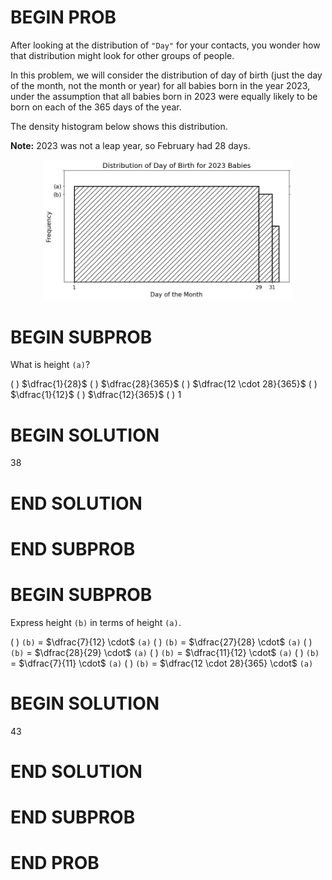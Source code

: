 # BEGIN PROB

After looking at the distribution of `"Day"` for your contacts, you
wonder how that distribution might look for other groups of people.

In this problem, we will consider the distribution of day of birth (just
the day of the month, not the month or year) for all babies born in the
year 2023, under the assumption that all babies born in 2023 were
equally likely to be born on each of the 365 days of the year.

The density histogram below shows this distribution.

**Note:** 2023 was not a leap year, so February had 28 days.

<center><img src="../../assets/images/sp24-midterm/baby_hist.png" width=400></center>

# BEGIN SUBPROB

What is height `(a)`?

( ) $\dfrac{1}{28}$ 
( ) $\dfrac{28}{365}$ 
( ) $\dfrac{12 \cdot 28}{365}$
( ) $\dfrac{1}{12}$ 
( ) $\dfrac{12}{365}$ 
( ) $1$

# BEGIN SOLUTION

<average>38</average>

# END SOLUTION

# END SUBPROB

# BEGIN SUBPROB

Express height `(b)` in terms of height `(a)`.

( ) `(b)` = $\dfrac{7}{12} \cdot$ `(a)`
( ) `(b)` = $\dfrac{27}{28} \cdot$ `(a)`
( ) `(b)` = $\dfrac{28}{29} \cdot$ `(a)`
( ) `(b)` = $\dfrac{11}{12} \cdot$ `(a)`
( ) `(b)` = $\dfrac{7}{11} \cdot$ `(a)`
( ) `(b)` = $\dfrac{12 \cdot 28}{365} \cdot$ `(a)`

# BEGIN SOLUTION

<average>43</average>

# END SOLUTION

# END SUBPROB

# END PROB